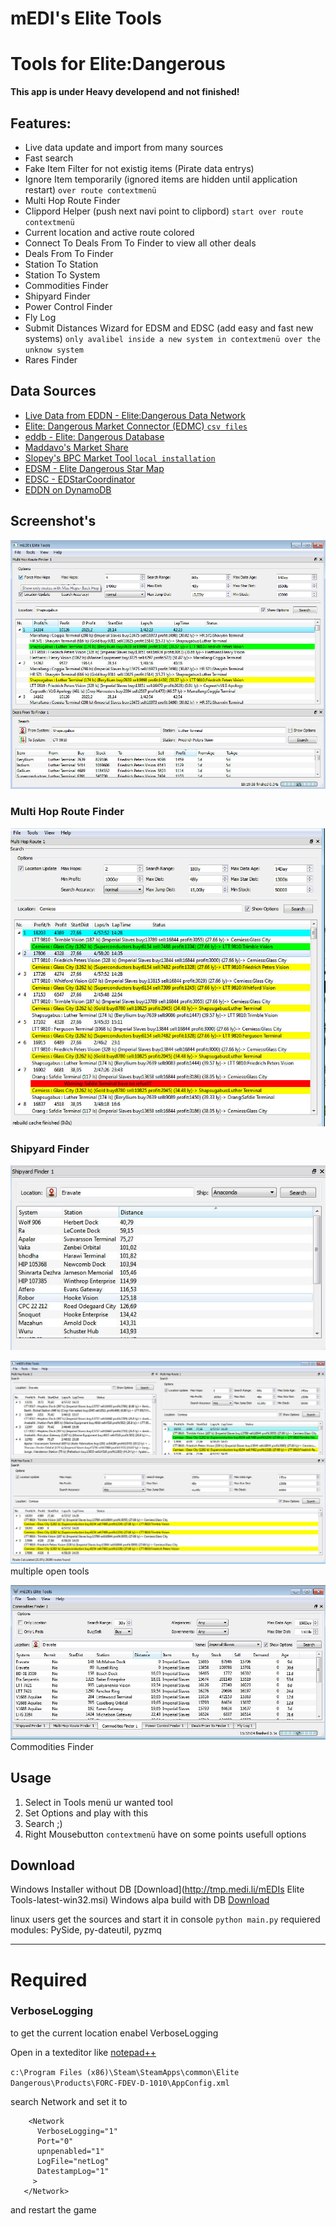 # mEDI's Elite Tools

Tools for Elite:Dangerous
========
**This app is under Heavy developend and not finished!**

## Features: ##
* Live data update and import from many sources
* Fast search
* Fake Item Filter for not existig items (Pirate data entrys)
* Ignore Item temporarily (ignored items are hidden until application restart) `over route contextmenü`
* Multi Hop Route Finder
 * Clippord Helper (push next navi point to clipbord) `start over route contextmenü`
 * Current location and active route colored 
 * Connect To Deals From To Finder to view all other deals
* Deals From To Finder
 * Station To Station
 * Station To System
* Commodities Finder
* Shipyard Finder
* Power Control Finder
* Fly Log
 * Submit Distances Wizard for EDSM and EDSC (add easy and fast new systems) `only avalibel inside a new system in contextmenü over the unknow system`
* Rares Finder

## Data Sources ##
* [Live Data from EDDN - Elite:Dangerous Data Network](https://github.com/jamesremuscat/EDDN/wiki)
* [Elite: Dangerous Market Connector (EDMC) `csv files`](https://github.com/Marginal/EDMarketConnector)
* [eddb - Elite: Dangerous Database](http://eddb.io)
* [Maddavo's Market Share](http://www.davek.com.au/td/)
* [Slopey's BPC Market Tool `local installation`](https://forums.frontier.co.uk/showthread.php?t=76081)
* [EDSM - Elite Dangerous Star Map](http://www.edsm.net)
* [EDSC - EDStarCoordinator](http://edstarcoordinator.com)
* [EDDN on DynamoDB](http://edcodex.info/?m=tools&entry=133)

## Screenshot's ##
![Deals And Mult Route screenshot](screenshots/dealsAndMultRoute.jpg)

### Multi Hop Route Finder
![Multi Hop Route screenshot](screenshots/eliteTools.jpg)

### Shipyard Finder
![Shipyard Finder screenshot](screenshots/shipyardFinder.jpg)

![Multi Window screenshot](screenshots/dockwidgetexample.jpg)
multiple open tools

![Commodities Finder](screenshots/CommoditiesFinder.jpg)
Commodities Finder

## Usage ##
1. Select in Tools menü ur wanted tool
2. Set Options and play with this
3. Search ;)
4. Right Mousebutton `contextmenü` have on some points usefull options


## Download ##

Windows Installer without DB [Download](http://tmp.medi.li/mEDIs Elite Tools-latest-win32.msi)
Windows alpa build with DB [Download](http://tmp.medi.li/mediselitetools.7z)

linux users get the sources and start it in console `python main.py`
requiered modules: PySide, py-dateutil, pyzmq



----------

# Required #

### VerboseLogging
to get the current location
enabel VerboseLogging

Open in a texteditor  like [notepad++](https://notepad-plus-plus.org/)

`c:\Program Files (x86)\Steam\SteamApps\common\Elite Dangerous\Products\FORC-FDEV-D-1010\AppConfig.xml`

search Network and set it to

        <Network
          VerboseLogging="1"
          Port="0"
          upnpenabled="1"
          LogFile="netLog"
          DatestampLog="1"
         >
       </Network>
and restart the game
